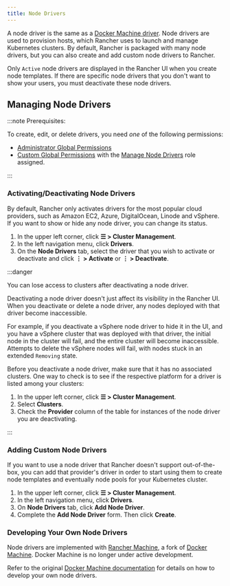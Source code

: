 ```yaml
---
title: Node Drivers
---
```


<head>
  <link rel="canonical" href="https://ranchermanager.docs.rancher.com/how-to-guides/new-user-guides/authentication-permissions-and-global-configuration/about-provisioning-drivers/manage-node-drivers"/>
</head>

A node driver is the same as a [Docker Machine driver](https://docs.docker.com/machine/drivers/). Node drivers are used to provision hosts, which Rancher uses to launch and manage Kubernetes clusters. By default, Rancher is packaged with many node drivers, but you can also create and add custom node drivers to Rancher.

Only `Active` node drivers are displayed in the Rancher UI when you create node templates. If there are specific node drivers that you don't want to show your users, you must deactivate these node drivers.

## Managing Node Drivers

:::note Prerequisites:

To create, edit, or delete drivers, you need _one_ of the following permissions:

- [Administrator Global Permissions](../manage-role-based-access-control-rbac/global-permissions.md)
- [Custom Global Permissions](../manage-role-based-access-control-rbac/global-permissions.md#custom-global-permissions) with the [Manage Node Drivers](../manage-role-based-access-control-rbac/global-permissions.md) role assigned.

:::

### Activating/Deactivating Node Drivers

By default, Rancher only activates drivers for the most popular cloud providers, such as Amazon EC2, Azure, DigitalOcean, Linode and vSphere. If you want to show or hide any node driver, you can change its status.

1. In the upper left corner, click **☰ > Cluster Management**.
1.  In the left navigation menu, click **Drivers**.
1.	On the **Node Drivers** tab, select the driver that you wish to activate or deactivate and click **⋮ > Activate** or **⋮ > Deactivate**.

:::danger 

You can lose access to clusters after deactivating a node driver.

Deactivating a node driver doesn't just affect its visibility in the Rancher UI. When you deactivate or delete a node driver, any nodes deployed with that driver become inaccessible. 

For example, if you deactivate a vSphere node driver to hide it in the UI, and you have a vSphere cluster that was deployed with that driver, the initial node in the cluster will fail, and the entire cluster will become inaccessible. Attempts to delete the vSphere nodes will fail, with nodes stuck in an extended `Removing` state.

Before you deactivate a node driver, make sure that it has no associated clusters. One way to check is to see if the respective platform for a driver is listed among your clusters:

1. In the upper left corner, click **☰ > Cluster Management**.
1. Select **Clusters**.
1. Check the **Provider** column of the table for instances of the node driver you are deactivating.

:::

### Adding Custom Node Drivers

If you want to use a node driver that Rancher doesn't support out-of-the-box, you can add that provider's driver in order to start using them to create node templates and eventually node pools for your Kubernetes cluster.

1. In the upper left corner, click **☰ > Cluster Management**.
1. In the left navigation menu, click **Drivers**.
1. On **Node Drivers** tab, click **Add Node Driver**.
1.	Complete the **Add Node Driver** form. Then click **Create**.

### Developing Your Own Node Drivers

Node drivers are implemented with [Rancher Machine](https://github.com/rancher/machine), a fork of [Docker Machine](https://github.com/docker/machine). Docker Machine is no longer under active development.

Refer to the original [Docker Machine documentation](https://gcbw.github.io/docker.github.io/machine/) for details on how to develop your own node drivers.
